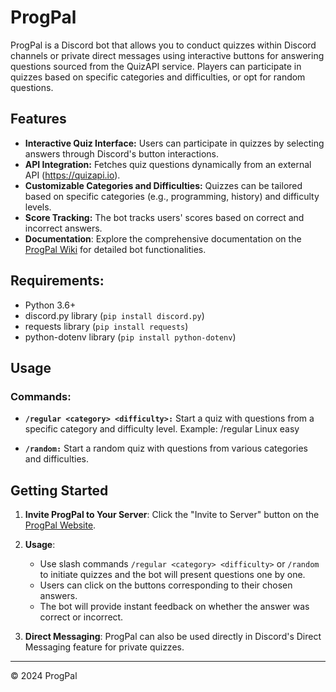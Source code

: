 # ProgPal

ProgPal is a Discord bot that allows you to conduct quizzes within Discord channels or private direct messages using interactive buttons for answering questions sourced from the QuizAPI service. 
Players can participate in quizzes based on specific categories and difficulties, or opt for random questions.

## Features
- **Interactive Quiz Interface:** Users can participate in quizzes by selecting answers through Discord's button interactions.
- **API Integration:** Fetches quiz questions dynamically from an external API (https://quizapi.io).
- **Customizable Categories and Difficulties:** Quizzes can be tailored based on specific categories (e.g., programming, history) and difficulty levels.
- **Score Tracking:** The bot tracks users' scores based on correct and incorrect answers.
- **Documentation**: Explore the comprehensive documentation on the [ProgPal Wiki](http://wiki.progpal.site/en/home) for detailed bot functionalities.

## Requirements:
- Python 3.6+
- discord.py library (`pip install discord.py`)
- requests library (`pip install requests`)
- python-dotenv library (`pip install python-dotenv`)

## Usage
### Commands:
- **`/regular <category> <difficulty>:`** Start a quiz with questions from a specific category and difficulty level.
Example: /regular Linux easy

- **`/random:`** Start a random quiz with questions from various categories and difficulties.

## Getting Started
1. **Invite ProgPal to Your Server**: Click the "Invite to Server" button on the [ProgPal Website](https://www.cs.oswego.edu/~temokpae/coursework/ProgPal/).

2. **Usage**:
   - Use slash commands `/regular <category> <difficulty>` or `/random` to initiate quizzes and the bot will present questions one by one.
   - Users can click on the buttons corresponding to their chosen answers.
   - The bot will provide instant feedback on whether the answer was correct or incorrect.

3. **Direct Messaging**: ProgPal can also be used directly in Discord's Direct Messaging feature for private quizzes.

---

&copy; 2024 ProgPal
